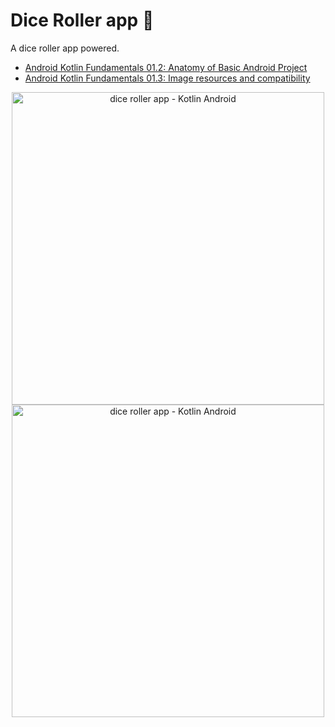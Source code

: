 # Dice Roller app 🎲

A dice roller app powered.
- [Android Kotlin Fundamentals 01.2: Anatomy of Basic Android Project](https://developer.android.com/codelabs/kotlin-android-training-app-anatomy)
- [Android Kotlin Fundamentals 01.3: Image resources and compatibility](https://developer.android.com/codelabs/kotlin-android-training-images-compat)

<div align="center">
  <img src="https://s3.gifyu.com/images/dr2jk543kjhksjefes.jpg" alt="dice roller app - Kotlin Android" height="500px" border="0" />
  <img src="https://s3.gifyu.com/images/dr1kjg343e4jkh.jpg" alt="dice roller app - Kotlin Android" height="500px" border="0" />
</div>

<br/>

